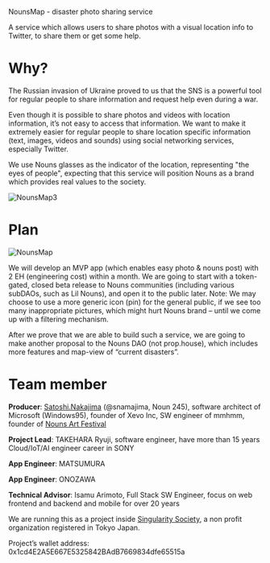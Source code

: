 
NounsMap - disaster photo sharing service

A service which allows users to share photos with a visual location info to Twitter, to share them or get some help.  


# Why?
The Russian invasion of Ukraine proved to us that the SNS is a powerful tool for regular people to share information and request help even during a war. 

Even though it is possible to share photos and videos with location information, it’s not easy to access that information. We want to make it extremely easier for regular people to share location specific information (text, images, videos and sounds) using social networking services, especially Twitter. 

We use Nouns glasses as the indicator of the location, representing "the eyes of people", expecting that this service will position Nouns as a brand which provides real values to the society.

![NounsMap3](https://satoshi.blogs.com/images/nounsmap3.png)

# Plan
![NounsMap](https://satoshi.blogs.com/images/nounsmap2.png)

We will develop an MVP app (which enables easy photo & nouns post) with 2 EH (engineering cost) within a month. We are going to start with a token-gated, closed beta release to Nouns communities (including various subDAOs, such as Lil Nouns), and open it to the public later.
Note: We may choose to use a more generic icon (pin) for the general public, if we see too many inappropriate pictures, which might hurt Nouns brand – until we come up with a filtering mechanism.  

After we prove that we are able to build such a service, we are going to make another proposal to the Nouns DAO (not prop.house), which includes more features and  map-view of “current disasters”.

# Team member
**Producer**: [Satoshi.Nakajima](https://www.linkedin.com/in/satoshinakajima/) (@snamajima, Noun 245), software architect of Microsoft (Windows95),  founder of Xevo Inc, SW engineer of mmhmm, founder of [Nouns Art Festival](https://nounsfes.org)

**Project Lead**: TAKEHARA Ryuji, software engineer, have more than 15 years Cloud/IoT/AI engineer career in SONY

**App Engineer**: MATSUMURA

**App Engineer**: ONOZAWA

**Technical Advisor**: Isamu Arimoto, Full Stack SW Engineer, focus on web frontend and backend and mobile for over 20 years

We are running this as a project inside [Singularity Society](https://singularitysociety.org), a non profit organization registered in Tokyo Japan. 

Project’s wallet address: 0x1cd4E2A5E667E5325842BAdB7669834dfe65515a
